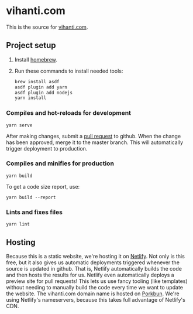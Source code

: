 # vihanti.com

This is the source for [vihanti.com](https://www.vihanti.com).

## Project setup
1. Install [homebrew](https://brew.sh/).

2. Run these commands to install needed tools:

   ```bash
   brew install asdf
   asdf plugin add yarn
   asdf plugin add nodejs
   yarn install
   ```

### Compiles and hot-reloads for development
```
yarn serve
```

After making changes, submit a [pull request](https://help.github.com/en/github/collaborating-with-issues-and-pull-requests/about-pull-requests) to github.  When the change has been approved, merge it to the master branch.  This will automatically trigger deployment to production.

### Compiles and minifies for production
```
yarn build
```

To get a code size report, use:

```
yarn build --report
```

### Lints and fixes files
```
yarn lint
```

## Hosting
Because this is a static website, we're hosting it on [Netlify](https://netlify.com).  Not only is this free, but it also gives us automatic deployments triggered whenever the source is updated in github.  That is, Netlify automatically builds the code and then hosts the results for us.  Netlify even automatically deploys a preview site for pull requests!  This lets us use fancy tooling (like templates) without needing to manually build the code every time we want to update the website.  The vihanti.com domain name is hosted on [Porkbun](https://porkbun.com/).  We're using Netlify's nameservers, because this takes full advantage of Netlify's CDN.
